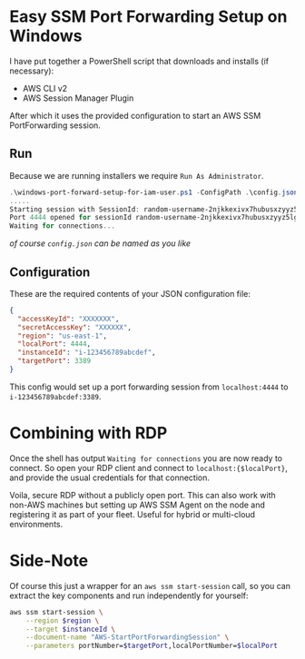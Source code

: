 # Easy SSM Port Forwarding Setup on Windows

I have put together a PowerShell script that downloads and installs (if necessary):

- AWS CLI v2
- AWS Session Manager Plugin

After which it uses the provided configuration to start an AWS SSM PortForwarding session.

## Run

Because we are running installers we require `Run As Administrator`.

```powershell
.\windows-port-forward-setup-for-iam-user.ps1 -ConfigPath .\config.json
.....
Starting session with SessionId: random-username-2njkkexivx7hubusxzyyz5lg3y
Port 4444 opened for sessionId random-username-2njkkexivx7hubusxzyyz5lg3y.
Waiting for connections...
```

_of course `config.json` can be named as you like_

## Configuration

These are the required contents of your JSON configuration file:

```json
{
  "accessKeyId": "XXXXXXX",
  "secretAccessKey": "XXXXXX",
  "region": "us-east-1",
  "localPort": 4444,
  "instanceId": "i-123456789abcdef",
  "targetPort": 3389
}
```

This config would set up a port forwarding session from `localhost:4444` to `i-123456789abcdef:3389`.

# Combining with RDP

Once the shell has output `Waiting for connections` you are now ready to connect.
So open your RDP client and connect to `localhost:{$localPort}`, and provide the usual credentials for that connection.

Voila, secure RDP without a publicly open port.
This can also work with non-AWS machines but setting up AWS SSM Agent on the node and registering it as part of your fleet. Useful for hybrid or multi-cloud environments.

# Side-Note

Of course this just a wrapper for an `aws ssm start-session` call, so you can extract the key components and run independently for yourself:

```bash
aws ssm start-session \
	--region $region \
	--target $instanceId \
	--document-name "AWS-StartPortForwardingSession" \
	--parameters portNumber=$targetPort,localPortNumber=$localPort
```
